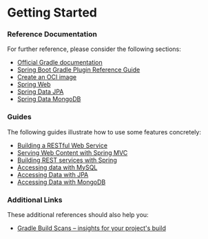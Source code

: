 # Getting Started

### Reference Documentation
For further reference, please consider the following sections:

* [Official Gradle documentation](https://docs.gradle.org)
* [Spring Boot Gradle Plugin Reference Guide](https://docs.spring.io/spring-boot/docs/3.1.3/gradle-plugin/reference/html/)
* [Create an OCI image](https://docs.spring.io/spring-boot/docs/3.1.3/gradle-plugin/reference/html/#build-image)
* [Spring Web](https://docs.spring.io/spring-boot/docs/3.1.3/reference/htmlsingle/index.html#web)
* [Spring Data JPA](https://docs.spring.io/spring-boot/docs/3.1.3/reference/htmlsingle/index.html#data.sql.jpa-and-spring-data)
* [Spring Data MongoDB](https://docs.spring.io/spring-boot/docs/3.1.3/reference/htmlsingle/index.html#data.nosql.mongodb)

### Guides
The following guides illustrate how to use some features concretely:

* [Building a RESTful Web Service](https://spring.io/guides/gs/rest-service/)
* [Serving Web Content with Spring MVC](https://spring.io/guides/gs/serving-web-content/)
* [Building REST services with Spring](https://spring.io/guides/tutorials/rest/)
* [Accessing data with MySQL](https://spring.io/guides/gs/accessing-data-mysql/)
* [Accessing Data with JPA](https://spring.io/guides/gs/accessing-data-jpa/)
* [Accessing Data with MongoDB](https://spring.io/guides/gs/accessing-data-mongodb/)

### Additional Links
These additional references should also help you:

* [Gradle Build Scans – insights for your project's build](https://scans.gradle.com#gradle)

